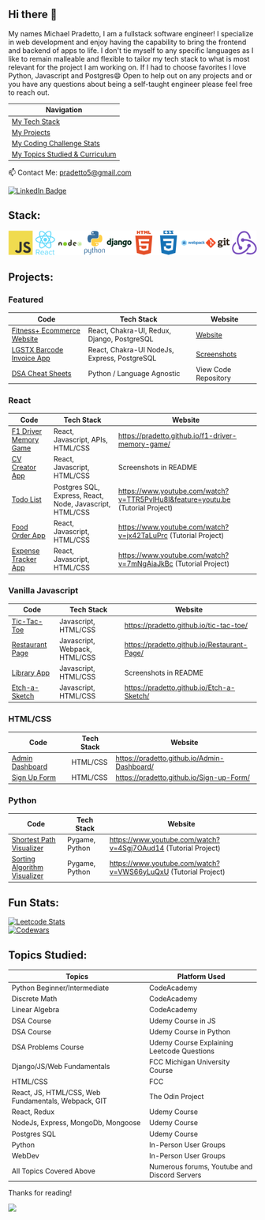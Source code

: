 ## Hi there 👋

My names Michael Pradetto, I am a fullstack software engineer! I specialize in web development and enjoy having the capability to bring the frontend and backend of apps to life. I don't tie myself to any specific languages as I like to remain malleable and flexible to tailor my tech stack to what is most relevant for the project I am working on. If I had to choose favorites I love Python, Javascript and Postgres😄 Open to help out on any projects and or you have any questions about being a self-taught engineer please feel free to reach out.

| Navigation |
|---|
| <a href="https://github.com/Pradetto#stack"> My Tech Stack </a> |
| <a href="https://github.com/Pradetto#projects"> My Projects </a> |
| <a href="https://github.com/Pradetto#fun-stats"> My Coding Challenge Stats </a> |
| <a href="https://github.com/Pradetto#topics-studied"> My Topics Studied & Curriculum </a> |

 📫 Contact Me: pradetto5@gmail.com
 
<a href="https://www.linkedin.com/in/michael-pradetto/">
    <img src="https://img.shields.io/badge/LinkedIn-blue?style=for-the-badge&logo=linkedin&logoColor=white" alt="LinkedIn Badge"/></a>
    
## Stack:

<img src="https://raw.githubusercontent.com/devicons/devicon/1119b9f84c0290e0f0b38982099a2bd027a48bf1/icons/javascript/javascript-original.svg" width="50" height="50"><img src="https://raw.githubusercontent.com/devicons/devicon/1119b9f84c0290e0f0b38982099a2bd027a48bf1/icons/react/react-original-wordmark.svg" width="50" height="50"><img src="https://raw.githubusercontent.com/devicons/devicon/1119b9f84c0290e0f0b38982099a2bd027a48bf1/icons/nodejs/nodejs-original-wordmark.svg" width="50" height="50"><img src="https://raw.githubusercontent.com/devicons/devicon/1119b9f84c0290e0f0b38982099a2bd027a48bf1/icons/python/python-original-wordmark.svg" width="50" height="50"><img src="https://raw.githubusercontent.com/devicons/devicon/1119b9f84c0290e0f0b38982099a2bd027a48bf1/icons/django/django-plain-wordmark.svg" width="50" height="50"><img src="https://raw.githubusercontent.com/devicons/devicon/1119b9f84c0290e0f0b38982099a2bd027a48bf1/icons/html5/html5-plain-wordmark.svg" width="50" height="50"><img src="https://raw.githubusercontent.com/devicons/devicon/1119b9f84c0290e0f0b38982099a2bd027a48bf1/icons/css3/css3-plain-wordmark.svg" width="50" height="50"><img src="https://raw.githubusercontent.com/devicons/devicon/1119b9f84c0290e0f0b38982099a2bd027a48bf1/icons/webpack/webpack-original-wordmark.svg" width="50" height="50"><img src="https://raw.githubusercontent.com/devicons/devicon/1119b9f84c0290e0f0b38982099a2bd027a48bf1/icons/git/git-original-wordmark.svg" width="50" height="50">
<img src="https://raw.githubusercontent.com/devicons/devicon/1119b9f84c0290e0f0b38982099a2bd027a48bf1/icons/redux/redux-original.svg" width="50" height="50">

<!-- 
<img src="" width="50" height="50">
<img src="" width="50" height="50">
<img src="" width="50" height="50">
<img src="" width="50" height="50"> 
-->

## Projects:
### Featured
| Code | Tech Stack | Website |
| --- | --- | --- |
| <a href="https://github.com/Pradetto/Gym-Shopping-Cart">Fitness+ Ecommerce Website | React, Chakra-UI, Redux, Django, PostgreSQL | [Website](https://fitness-plus-app.netlify.app/) |
| <a href= "https://github.com/Pradetto/Strapping-App-Sample-Code"> LGSTX Barcode Invoice App | React, Chakra-UI NodeJs, Express, PostgreSQL | [Screenshots](https://github.com/Pradetto/Barcode-App-Screenshots) |
| <a href="https://github.com/Pradetto/DSA-Cheat-Sheets">DSA Cheat Sheets | Python / Language Agnostic | View Code Repository |

### React
| Code | Tech Stack | Website |
| --- | --- | --- |
| <a href="https://github.com/Pradetto/f1-driver-memory-game">F1 Driver Memory Game | React, Javascript, APIs, HTML/CSS | https://pradetto.github.io/f1-driver-memory-game/ |
| <a href="https://github.com/Pradetto/CV-Creator">CV Creator App | React, Javascript, HTML/CSS | Screenshots in README |
| <a href="https://github.com/Pradetto/Todo-List-Pern-Stack">Todo List | Postgres SQL, Express, React, Node, Javascript, HTML/CSS | https://www.youtube.com/watch?v=TTR5PvlHu8I&feature=youtu.be (Tutorial Project)|
| <a href="https://github.com/Pradetto/Food-Order-App">Food Order App | React, Javascript, HTML/CSS | https://www.youtube.com/watch?v=jx42TaLuPrc (Tutorial Project)|
| <a href="https://github.com/Pradetto/Expense-Traker-App">Expense Tracker App | React, Javascript, HTML/CSS | https://www.youtube.com/watch?v=7mNgAiaJkBc (Tutorial Project)|

### Vanilla Javascript
| Code | Tech Stack | Website |
| --- | --- | --- |
| <a href="https://github.com/Pradetto/tic-tac-toe">Tic-Tac-Toe| Javascript, HTML/CSS | https://pradetto.github.io/tic-tac-toe/ |
| <a href="https://github.com/Pradetto/Restaurant-Page">Restaurant Page | Javascript, Webpack, HTML/CSS | https://pradetto.github.io/Restaurant-Page/ |
| <a href="https://github.com/Pradetto/Library-App">Library App | Javascript, HTML/CSS | Screenshots in README |
| <a href="https://github.com/Pradetto/Etch-a-Sketch">Etch-a-Sketch | Javascript, HTML/CSS | https://pradetto.github.io/Etch-a-Sketch/ |

### HTML/CSS
| Code | Tech Stack | Website |
| --- | --- | --- |
| <a href="https://github.com/Pradetto/Admin-Dashboard">Admin Dashboard | HTML/CSS | https://pradetto.github.io/Admin-Dashboard/ |
| <a href="https://github.com/Pradetto/Sign-up-Form">Sign Up Form| HTML/CSS | https://pradetto.github.io/Sign-up-Form/ |

### Python
| Code | Tech Stack | Website |
| --- | --- | --- |
| <a href="https://github.com/Pradetto/Projects/tree/main/Shortest_Path">Shortest Path Visualizer| Pygame, Python | https://www.youtube.com/watch?v=4Sgj7OAud14 (Tutorial Project) |
| <a href="https://github.com/Pradetto/Projects/tree/main/Sorting_Algorithm_Visualizer">Sorting Algorithm Visualizer| Pygame, Python | https://www.youtube.com/watch?v=VWS66yLuQxU (Tutorial Project) |


## Fun Stats:
<a href="https://leetcode.com/pradetto5/">![Leetcode Stats](https://leetcard.jacoblin.cool/pradetto5?ext=activity)</a>                    
<a href="https://www.codewars.com/users/pradetto5">![Codewars](https://github.r2v.ch/codewars?user=pradetto5&stroke=%23BB432C)</a>
<!-- ![Leetcode Stats](https://leetcard.jacoblin.cool/pradetto5?ext=activity) shows recent activity-->


## Topics Studied:
|Topics| Platform Used |
| --- | --- |
| Python Beginner/Intermediate | CodeAcademy |
| Discrete Math | CodeAcademy |
| Linear Algebra | CodeAcademy |
| DSA Course | Udemy Course in JS|
| DSA Course | Udemy Course in Python |
| DSA Problems Course| Udemy Course Explaining Leetcode Questions |
| Django/JS/Web Fundamentals | FCC Michigan University Course |
| HTML/CSS | FCC |
| React, JS, HTML/CSS, Web Fundamentals, Webpack, GIT | The Odin Project | 
| React, Redux | Udemy Course |
| NodeJs, Express, MongoDb, Mongoose | Udemy Course |
| Postgres SQL | Udemy Course |
| Python | In-Person User Groups |
| WebDev | In-Person User Groups |
| All Topics Covered Above | Numerous forums, Youtube and Discord Servers |


Thanks for reading!
 
 ![](https://komarev.com/ghpvc/?username=pradetto)

<!--
**Pradetto/pradetto** is a ✨ _special_ ✨ repository because its `README.md` (this file) appears on your GitHub profile.

- 🔭 I’m currently working on ...
- 🌱 I’m currently learning ...
- 👯 I’m looking to collaborate on ...
- 🤔 I’m looking for help with ...
- 💬 Ask me about ...
- 📫 How to reach me: ...
- 😄 Pronouns: ...
- ⚡ Fun fact: ...
-->
